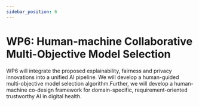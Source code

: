 ```yaml
---
sidebar_position: 6
---
```


# WP6: Human-machine Collaborative Multi-Objective Model Selection
 WP6 will integrate the proposed explainability, fairness and privacy innovations into a unified AI pipeline. We will develop a human-guided multi-objective model selection algorithm.Further, we will develop a human-machine co-design framework for domain-specific, requirement-oriented trustworthy AI in digital health.